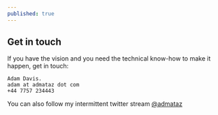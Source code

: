 ```yaml
---
published: true
---
```


## Get in touch
If you have the vision and you need the technical know-how to make it happen, get in touch:  

```
Adam Davis.
adam at admataz dot com 
+44 7757 234443
```

You can also follow my intermittent twitter stream [@admataz](http://twitter.com/admataz)



